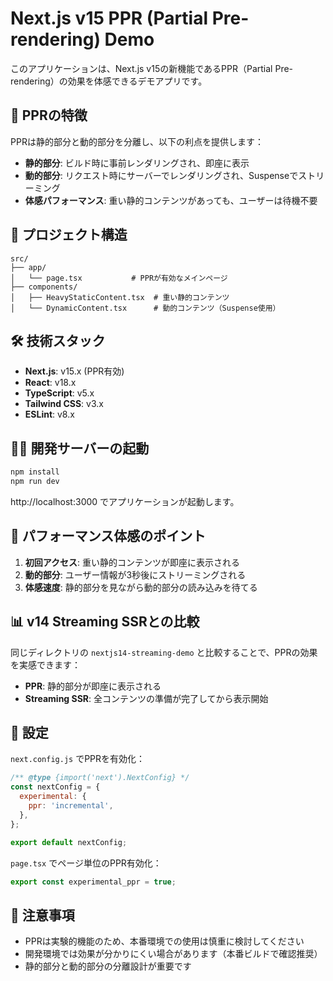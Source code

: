 # Next.js v15 PPR (Partial Pre-rendering) Demo

このアプリケーションは、Next.js v15の新機能であるPPR（Partial Pre-rendering）の効果を体感できるデモアプリです。

## 🚀 PPRの特徴

PPRは静的部分と動的部分を分離し、以下の利点を提供します：

- **静的部分**: ビルド時に事前レンダリングされ、即座に表示
- **動的部分**: リクエスト時にサーバーでレンダリングされ、Suspenseでストリーミング
- **体感パフォーマンス**: 重い静的コンテンツがあっても、ユーザーは待機不要

## 📁 プロジェクト構造

```
src/
├── app/
│   └── page.tsx           # PPRが有効なメインページ
├── components/
│   ├── HeavyStaticContent.tsx  # 重い静的コンテンツ
│   └── DynamicContent.tsx      # 動的コンテンツ（Suspense使用）
```

## 🛠 技術スタック

- **Next.js**: v15.x (PPR有効)
- **React**: v18.x
- **TypeScript**: v5.x
- **Tailwind CSS**: v3.x
- **ESLint**: v8.x

## 🏃‍♂️ 開発サーバーの起動

```bash
npm install
npm run dev
```

http://localhost:3000 でアプリケーションが起動します。

## 🔬 パフォーマンス体感のポイント

1. **初回アクセス**: 重い静的コンテンツが即座に表示される
2. **動的部分**: ユーザー情報が3秒後にストリーミングされる
3. **体感速度**: 静的部分を見ながら動的部分の読み込みを待てる

## 📊 v14 Streaming SSRとの比較

同じディレクトリの `nextjs14-streaming-demo` と比較することで、PPRの効果を実感できます：

- **PPR**: 静的部分が即座に表示される
- **Streaming SSR**: 全コンテンツの準備が完了してから表示開始

## 🔧 設定

`next.config.js` でPPRを有効化：

```javascript
/** @type {import('next').NextConfig} */
const nextConfig = {
  experimental: {
    ppr: 'incremental',
  },
};

export default nextConfig;
```

`page.tsx` でページ単位のPPR有効化：

```typescript
export const experimental_ppr = true;
```

## 📝 注意事項

- PPRは実験的機能のため、本番環境での使用は慎重に検討してください
- 開発環境では効果が分かりにくい場合があります（本番ビルドで確認推奨）
- 静的部分と動的部分の分離設計が重要です
